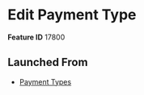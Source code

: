 # Edit Payment Type

**Feature ID** 17800

## Launched From

- [Payment Types](Payment%20Types.md)











































































